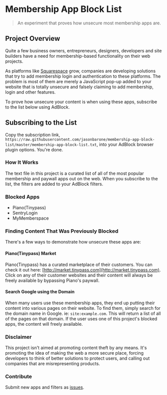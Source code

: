 Membership App Block List
=======
> An experiment that proves how unsecure most membership apps are.



## Project Overview
Quite a few business owners, entrepreneurs, designers, developers and site builders have a need for membership-based functionality on their web projects.

As platforms like [Squarespace](http://squarespace.com) grow, companies are developing solutions that try to add membership login and authentication to these platforms. The problem is most of them are merely a JavaScript pop-up added to your website that is totally unsecure and falsely claiming to add membership, login and other features.

To prove how unsecure your content is when using these apps, subscribe to the list below using AdBlock.



## Subscribing to the List
Copy the subscription link, `https://raw.githubusercontent.com/jasonbarone/membership-app-block-list/master/membership-app-block-list.txt`, into your AdBlock browser plugin options. You're done.


### How It Works
The text file in this project is a curated list of all of the most popular membership and paywall apps out on the web. When you subscribe to the list, the filters are added to your AdBlock filters.


### Blocked Apps
* Piano(Tinypass)
* SentryLogin
* MyMemberspace


### Finding Content That Was Previously Blocked
There's a few ways to demonstrate how unsecure these apps are:

#### Piano(Tinypass) Market
Piano(Tinypass) has a curated marketplace of their customers. You can check it out here: [http://market.tinypass.com](http://market.tinypass.com). Click on any of their customer websites and their content will always be freely available by bypassing Piano's paywall.

#### Search Google using the Domain
When many users use these membership apps, they end up putting their content into various pages on their website. To find them, simply search for the domain name in Google. ie: `site:example.com`. This will return a list of all of the pages on that domain. If the user uses one of this project's blocked apps, the content will freely available.

### Disclaimer
This project isn't aimed at promoting content theft by any means. It's promoting the idea of making the web a more secure place, forcing developers to think of better solutions to protect users, and calling out companies that are misrepresenting products.

### Contribute
Submit new apps and filters as [issues](/issues).